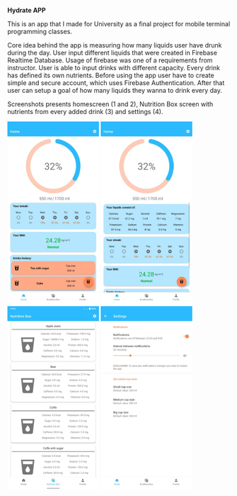 **Hydrate APP**

This is an app that I made for University as a final project for mobile terminal programming classes. 

Core idea behind the app is measuring how many liquids user have drunk during the day. User input different liquids that were created in Firebase Realtime Database. Usage of firebase was one of a requirements from instructor. User is able to input drinks with different capacity. Every drink has defined its own nutrients. Before using the app user have to create simple and secure account, which uses Firebase Authentication. After that user can setup a goal of how many liquids they wanna to drink every day.

Screenshots presents homescreen (1 and 2), Nutrition Box screen with nutrients from every added drink (3) and settings (4).

<img src="Screenshots/1.jpg" width="207" height="414"> <img src="Screenshots/2.jpg" width="207" height="414"> <img src="Screenshots/3.jpg" width="207" height="414"> <img src="Screenshots/4.jpg" width="207" height="414">
